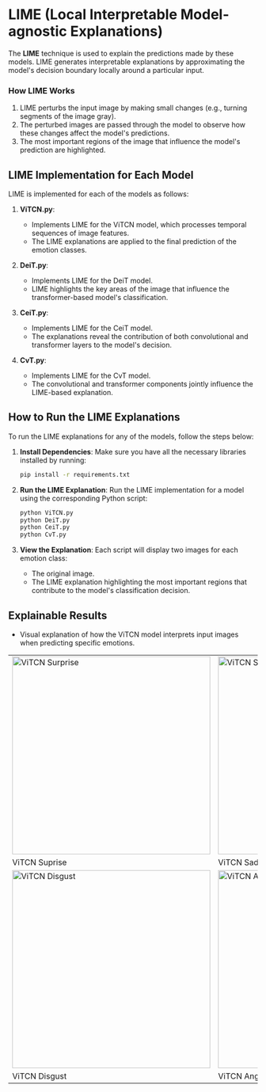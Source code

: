 # LIME (Local Interpretable Model-agnostic Explanations)

The **LIME** technique is used to explain the predictions made by these models. LIME generates interpretable explanations by approximating the model's decision boundary locally around a particular input.

### How LIME Works
1. LIME perturbs the input image by making small changes (e.g., turning segments of the image gray).
2. The perturbed images are passed through the model to observe how these changes affect the model's predictions.
3. The most important regions of the image that influence the model's prediction are highlighted.

## LIME Implementation for Each Model

LIME is implemented for each of the models as follows:

1. **ViTCN.py**: 
    - Implements LIME for the ViTCN model, which processes temporal sequences of image features.
    - The LIME explanations are applied to the final prediction of the emotion classes.

2. **DeiT.py**: 
    - Implements LIME for the DeiT model.
    - LIME highlights the key areas of the image that influence the transformer-based model's classification.

3. **CeiT.py**: 
    - Implements LIME for the CeiT model.
    - The explanations reveal the contribution of both convolutional and transformer layers to the model's decision.

4. **CvT.py**: 
    - Implements LIME for the CvT model.
    - The convolutional and transformer components jointly influence the LIME-based explanation.

## How to Run the LIME Explanations

To run the LIME explanations for any of the models, follow the steps below:

1. **Install Dependencies**:
    Make sure you have all the necessary libraries installed by running:
    ```bash
    pip install -r requirements.txt
    ```
2. **Run the LIME Explanation**:
    Run the LIME implementation for a model using the corresponding Python script:
    ```bash
    python ViTCN.py
    python DeiT.py
    python CeiT.py
    python CvT.py
    ```

3. **View the Explanation**:
    Each script will display two images for each emotion class:
    - The original image.
    - The LIME explanation highlighting the most important regions that contribute to the model's classification decision.

## Explainable Results
- Visual explanation of how the ViTCN model interprets input images when predicting specific emotions.

<table>
  <tr>
    <td><img src="https://github.com/user-attachments/assets/466559a4-56be-400c-b85a-581b4133cb1a" alt="ViTCN Surprise" width="400"></td>
    <td><img src="https://github.com/user-attachments/assets/fd6804c3-44e3-4de8-8311-461e70ac132d" alt="ViTCN Sad" width="400"></td>
  </tr>
  <tr>
    <td>ViTCN Suprise</td>
    <td>ViTCN Sad</td>
  </tr>

  <tr>
    <td><img src="https://github.com/user-attachments/assets/ec71df09-ae45-4b83-8d09-276e2e1cfbac" alt="ViTCN Disgust" width="400"></td>
    <td><img src="https://github.com/user-attachments/assets/02c70507-c7d9-4fe1-93ac-592298151dff" alt="ViTCN Anger" width="400"></td>  
  </tr>
  <tr>
    <td>ViTCN Disgust</td>
    <td>ViTCN Anger</td>
  </tr>
</table>
